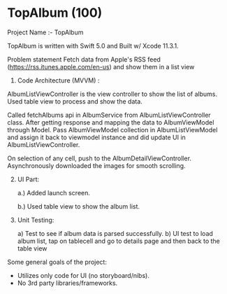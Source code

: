 # TopAlbum (100)

Project Name :-   TopAlbum

TopAlbum is written with Swift 5.0 and Built w/ Xcode 11.3.1.


Problem statement
Fetch data from  Apple's RSS feed (https://rss.itunes.apple.com/en-us) and show them in a list view

1.  Code Architecture (MVVM) :

AlbumListViewController is the view controller to show the list of albums. 
Used table view to process and show the data.

Called fetchAlbums api in AlbumService from AlbumListViewController class. After getting response and mapping the data to AlbumViewModel through Model. Pass AlbumViewModel collection in AlbumListViewModel and assign it back to viewmodel instance and did update UI in AlbumListViewController.   

On selection of any cell, push to the AlbumDetailViewController. Asynchronously downloaded the images for smooth scrolling.

2. UI Part: 

   a.) Added launch screen.

   b.) Used table view to show the album list. 

3.  Unit Testing: 
    
     a) Test to see if album data is parsed successfully.
     b) UI test to load album list, tap on tablecell and go to details page and then back to the table view

Some general goals of the project:
- Utilizes only code for UI (no storyboard/nibs).
- No 3rd party libraries/frameworks.
